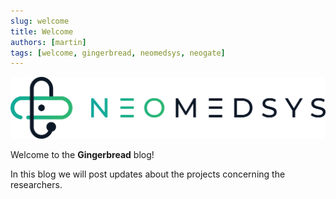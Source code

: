 ```yaml
---
slug: welcome
title: Welcome
authors: [martin]
tags: [welcome, gingerbread, neomedsys, neogate]
---
```



![NomedsysLogo](./A@1200x.png)

Welcome to the **Gingerbread** blog!

In this blog we will post updates about the projects concerning the researchers.


<!-- [Docusaurus blogging features](https://docusaurus.io/docs/blog) are powered by the [blog plugin](https://docusaurus.io/docs/api/plugins/@docusaurus/plugin-content-blog).

Simply add Markdown files (or folders) to the `blog` directory.

Regular blog authors can be added to `authors.yml`.

The blog post date can be extracted from filenames, such as:

- `2019-05-30-welcome.md`
- `2019-05-30-welcome/index.md`

A blog post folder can be convenient to co-locate blog post images: -->


<!-- The blog supports tags as well!

**And if you don't want a blog**: just delete this directory, and use `blog: false` in your Docusaurus config. -->
